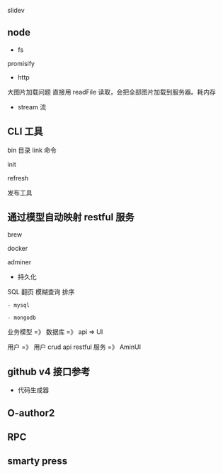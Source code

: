 slidev

## node

- fs

promisify

- http

大图片加载问题
直接用 readFile 读取，会把全部图片加载到服务器。耗内存

- stream 流

## CLI 工具

bin 目录
link 命令

init

refresh

发布工具

## 通过模型自动映射 restful 服务

brew

docker

adminer

- 持久化

SQL 翻页 模糊查询 排序

    - mysql

    - mongodb

业务模型 =》 数据库 =》 api => UI

用户 =》 用户 crud api restful 服务 =》 AminUI

## github v4 接口参考

- 代码生成器

## O-author2

## RPC

## smarty press
